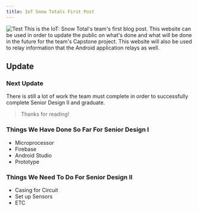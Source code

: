 ```yaml
---
title: IoT Snow Totals First Post
---
```

![Test](/emerald/img/img-test.png "Test")
This is the IoT: Snow Total's team's first blog post.  This website can be used in order to update the public on what's done and what will be done in the future for the team's Capstone project.  This website will also be used to relay information that the Android application relays as well. 

## Update

### Next Update
There is still a lot of work the team must complete in order to successfully complete Senior Design II and graduate.  

> Thanks for reading!

### Things We Have Done So Far For Senior Design I
- Microprocessor
- Firebase
- Android Studio
- Prototype

### Things We Need To Do For Senior Design II
- Casing for Circuit
- Set up Sensors
- ETC
